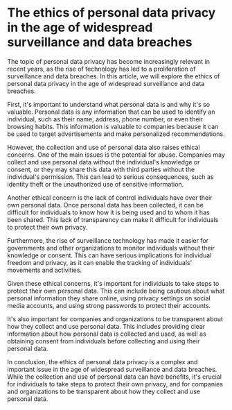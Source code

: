 # The ethics of personal data privacy in the age of widespread surveillance and data breaches

The topic of personal data privacy has become increasingly relevant in recent years, as the rise of technology has led to a proliferation of surveillance and data breaches. In this article, we will explore the ethics of personal data privacy in the age of widespread surveillance and data breaches.

First, it's important to understand what personal data is and why it's so valuable. Personal data is any information that can be used to identify an individual, such as their name, address, phone number, or even their browsing habits. This information is valuable to companies because it can be used to target advertisements and make personalized recommendations.

However, the collection and use of personal data also raises ethical concerns. One of the main issues is the potential for abuse. Companies may collect and use personal data without the individual's knowledge or consent, or they may share this data with third parties without the individual's permission. This can lead to serious consequences, such as identity theft or the unauthorized use of sensitive information.

Another ethical concern is the lack of control individuals have over their own personal data. Once personal data has been collected, it can be difficult for individuals to know how it is being used and to whom it has been shared. This lack of transparency can make it difficult for individuals to protect their own privacy.

Furthermore, the rise of surveillance technology has made it easier for governments and other organizations to monitor individuals without their knowledge or consent. This can have serious implications for individual freedom and privacy, as it can enable the tracking of individuals' movements and activities.

Given these ethical concerns, it's important for individuals to take steps to protect their own personal data. This can include being cautious about what personal information they share online, using privacy settings on social media accounts, and using strong passwords to protect their accounts.

It's also important for companies and organizations to be transparent about how they collect and use personal data. This includes providing clear information about how personal data is collected and used, as well as obtaining consent from individuals before collecting and using their personal data.

In conclusion, the ethics of personal data privacy is a complex and important issue in the age of widespread surveillance and data breaches. While the collection and use of personal data can have benefits, it's crucial for individuals to take steps to protect their own privacy, and for companies and organizations to be transparent about how they collect and use personal data.